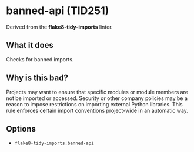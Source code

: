 # banned-api (TID251)

Derived from the **flake8-tidy-imports** linter.

## What it does
Checks for banned imports.

## Why is this bad?
Projects may want to ensure that specific modules or module members are not be imported or accessed. Security or other company policies may
be a reason to impose restrictions on importing external Python libraries. This rule enforces certain import conventions project-wide in an
automatic way.

## Options

* `flake8-tidy-imports.banned-api`